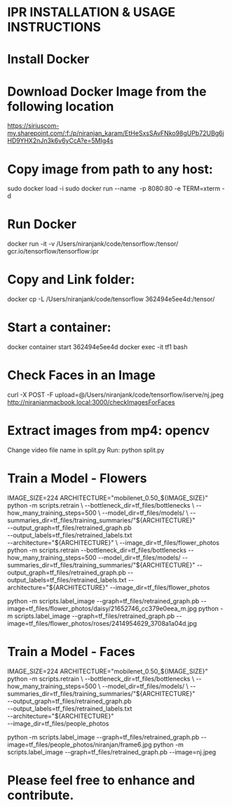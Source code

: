 # IPR INSTALLATION & USAGE INSTRUCTIONS
# Install Docker
# Download Docker Image from the following location
https://siriuscom-my.sharepoint.com/:f:/p/niranjan_karam/EtHeSxsSAvFNko98gUPb72UBg6iHD9YHX2nJn3k6v6yCcA?e=5MIg4s

# Copy image from path to any host:
sudo docker load -i <path to copied image file>
sudo docker run --name <image> -p 8080:80 -e TERM=xterm -d <template-name>

# Run Docker
docker run -it -v /Users/niranjank/code/tensorflow:/tensor/ gcr.io/tensorflow/tensorflow:ipr

# Copy and Link folder:
docker cp -L /Users/niranjank/code/tensorflow 362494e5ee4d:/tensor/

# Start a container:
docker container start  362494e5ee4d
docker exec -it tf1 bash

# Check Faces in an Image
curl -X POST -F upload=@/Users/niranjank/code/tensorflow/iserve/nj.jpeg http://niranjanmacbook.local:3000/checkImagesForFaces

# Extract images from mp4: opencv
Change video file name in split.py
Run: python split.py

# Train a Model - Flowers
IMAGE_SIZE=224
ARCHITECTURE="mobilenet_0.50_${IMAGE_SIZE}"
python -m scripts.retrain \
--bottleneck_dir=tf_files/bottlenecks \
--how_many_training_steps=500 \
--model_dir=tf_files/models/ \
--summaries_dir=tf_files/training_summaries/"${ARCHITECTURE}" \
--output_graph=tf_files/retrained_graph.pb \
--output_labels=tf_files/retrained_labels.txt \
--architecture="${ARCHITECTURE}" \
--image_dir=tf_files/flower_photos
python -m scripts.retrain   --bottleneck_dir=tf_files/bottlenecks   --how_many_training_steps=500   --model_dir=tf_files/models/   --summaries_dir=tf_files/training_summaries/"${ARCHITECTURE}"   --output_graph=tf_files/retrained_graph.pb   --output_labels=tf_files/retrained_labels.txt   --architecture="${ARCHITECTURE}"   --image_dir=tf_files/flower_photos

python -m scripts.label_image     --graph=tf_files/retrained_graph.pb      --image=tf_files/flower_photos/daisy/21652746_cc379e0eea_m.jpg
python -m scripts.label_image     --graph=tf_files/retrained_graph.pb      --image=tf_files/flower_photos/roses/2414954629_3708a1a04d.jpg

# Train a Model - Faces
IMAGE_SIZE=224
ARCHITECTURE="mobilenet_0.50_${IMAGE_SIZE}"
python -m scripts.retrain \
--bottleneck_dir=tf_files/bottlenecks \
--how_many_training_steps=500 \
--model_dir=tf_files/models/ \
--summaries_dir=tf_files/training_summaries/"${ARCHITECTURE}" \
--output_graph=tf_files/retrained_graph.pb \
--output_labels=tf_files/retrained_labels.txt \
--architecture="${ARCHITECTURE}" \
--image_dir=tf_files/people_photos

python -m scripts.label_image     --graph=tf_files/retrained_graph.pb      --image=tf_files/people_photos/niranjan/frame6.jpg
python -m scripts.label_image     --graph=tf_files/retrained_graph.pb      --image=nj.jpeg

# Please feel free to enhance and contribute.
